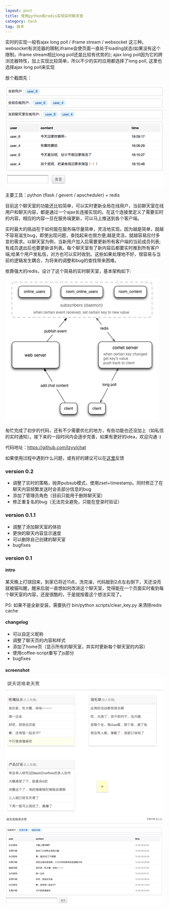 ```yaml
---
layout: post
title: 使用python和redis实现实时聊天室
category: tech
tag: 技术
---
```


实时的实现一般有ajax long poll / iframe stream / websocket 这三种。websocket有浏览器的限制;iframe会使页面一直处于loading状态(如果没有这个限制，iframe stream相比long poll还是比较有优势的); ajax long poll因为它的跨浏览器特性，加上实现比较简单，所以不少的实时应用都选择了long poll, 这里也选择ajax long poll来实现

放个截图先：

<img src="/image/comet_chat.png" />

主要工具：python (flask / gevent / apscheduler) + redis

目前这个聊天室的功能还比较简单，可以实时更新全局在线用户，当前聊天室在线用户和聊天内容，都是通过一个ajax长连接实现的。在这个连接里定义了需要实时的内容，相应的内容一旦在服务端更新，可以马上推送到各个客户端。

实时最大的挑战在于如何能在服务端尽量简单，灵活地实现。因为越是简单，就越不容易滋生bug，即使出现问题，查找起来也很方便;越是灵活，就越容易应付多变的需求。以聊天室为例，当新用户加入后需要更新所有客户端的当前成员列表;有成员退出后也要更新该列表。每个聊天室有了新内容后都要实时推到所有客户端;给某个用户发私信，对方也可以实时收到。这些如果处理地不好，很容易与当前的逻辑发生耦合，为将来的调整和bug的查找带来困难。

依靠强大的redis，设计了这个简易的实时聊天室，基本架构如下:

<img src="/image/comet_arch.png" />

匆忙完成了初步的代码，还有不少需要优化的地方，有些功能也还没加上（如私信的实时通知）。接下来的一段时间内会逐步完善，如果有更好的idea，欢迎沟通 :)

代码地址：<a href="https://github.com/lzyy/chat">https://github.com/lzyy/chat</a>

如果使用过程中遇到什么问题，或有好的建议可以在<a href="https://github.com/lzyy/chat/issues">这里</a>反馈

### version 0.2

* 调整了实时的策略，抛弃pubsub模式，使用zset+timestamp。同时修正了在聊天内容频繁发送时会丢部分信息的bug
* 添加了管理员角色（目前只能用于删除聊天室）
* 修正重复名的bug（无法完全避免，只能在登录时验证）

### version 0.1.1

* 调整了添加聊天室的体验
* 更快的聊天内容显示速度
* 可以删除自己创建的聊天室
* bugfixes

### version 0.1

#### intro

某天晚上打球回来，到家已将近11点，洗完澡，代码敲到2点左右倒下，天还没亮就被猫叫醒，醒来后就一直想如何改进这个聊天室，觉得能在一个页面实时看到每个聊天室的内容，还是很酷的，于是就按着这个想法实现了。

PS: 如果不是全新安装，需要执行 bin/python scripts/clear_key.py 来清除redis cache

#### changelog

* 可以自定义昵称
* 调整了聊天页的内容和样式
* 添加了home页（显示所有的聊天室，并实时更新每个聊天室的内容）
* 使用coffee-script重写了js部分
* bugfixes

#### screenshot

<img src="/image/comet_home_0.1.png" />


<img src="/image/comet_room_0.1.gif" />

